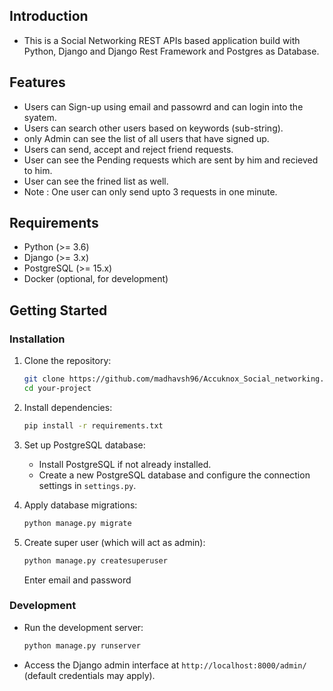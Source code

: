## Introduction

- This is a Social Networking REST APIs based application build with Python, Django and Django Rest Framework and Postgres as Database.

## Features

- Users can Sign-up using email and passowrd and can login into the syatem.
- Users can search other users based on keywords (sub-string).
- only Admin can see the list of all users that have signed up.
- Users can send, accept and reject friend requests.
- User can see the Pending requests which are sent by him and recieved to him.
- User can see the frined list as well.
- Note : One user can only send upto 3 requests in one minute.

## Requirements

- Python (>= 3.6)
- Django (>= 3.x)
- PostgreSQL (>= 15.x)
- Docker (optional, for development)

## Getting Started

### Installation

1. Clone the repository:

    ```bash
    git clone https://github.com/madhavsh96/Accuknox_Social_networking.git
    cd your-project
    ```

2. Install dependencies:

    ```bash
    pip install -r requirements.txt
    ```

3. Set up PostgreSQL database:
   
   - Install PostgreSQL if not already installed.
   - Create a new PostgreSQL database and configure the connection settings in `settings.py`.

4. Apply database migrations:

    ```bash
    python manage.py migrate
    ```

5. Create super user (which will act as admin):

    ```bash
    python manage.py createsuperuser
    ```
    Enter email and password

### Development

- Run the development server:

    ```bash
    python manage.py runserver
    ```

- Access the Django admin interface at `http://localhost:8000/admin/` (default credentials may apply).
